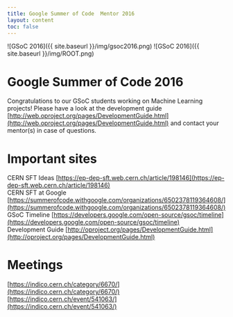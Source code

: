 ```yaml
---
title: Google Summer of Code  Mentor 2016
layout: content
toc: false
---
```


![GSoC 2016]({{ site.baseurl }}/img/gsoc2016.png)
![GSoC 2016]({{ site.baseurl }}/img/ROOT.png)

# Google Summer of Code 2016
Congratulations to our GSoC students working on Machine Learning projects! Please have a look at the development guide [http://web.oproject.org/pages/DevelopmentGuide.html](http://web.oproject.org/pages/DevelopmentGuide.html) and contact your mentor(s) in case of questions.

# Important sites
CERN SFT Ideas [https://ep-dep-sft.web.cern.ch/article/198146](https://ep-dep-sft.web.cern.ch/article/198146)  
CERN SFT at Google [https://summerofcode.withgoogle.com/organizations/6502378119364608/](https://summerofcode.withgoogle.com/organizations/6502378119364608/)   
GSoC Timeline [https://developers.google.com/open-source/gsoc/timeline](https://developers.google.com/open-source/gsoc/timeline)   
Development Guide [http://oproject.org/pages/DevelopmentGuide.html](http://oproject.org/pages/DevelopmentGuide.html)  

# Meetings
[https://indico.cern.ch/category/6670/](https://indico.cern.ch/category/6670/)
[https://indico.cern.ch/event/541063/](https://indico.cern.ch/event/541063/)

